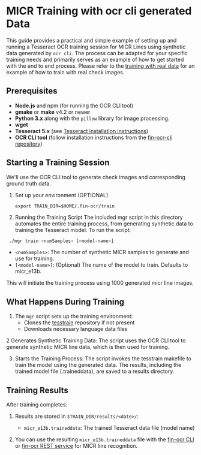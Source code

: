 # MICR Training with ocr cli generated Data

This guide provides a practical and simple example of setting up and running a Tesseract OCR training session for MICR Lines using synthetic data generated by `ocr cli`. The process can be adapted for your specific training needs and primarily serves as an example of how to get started with the end to end process. Please refer to the [training with real data](../real/README.md) for an example of how to train with real check images.


## Prerequisites

* **Node.js** and npm (for running the OCR CLI tool)
* **gmake** or **make** v4.2 or newer
* **Python 3.x** along with the `pillow` library for image processing.
* **wget**
* **Tesseract 5.x** (see [Tesseract installation instructions](https://tesseract-ocr.github.io/tessdoc/Installation.html))
* **OCR CLI tool** (follow installation instructions from the [fin-ocr-cli repository](https://github.com/finos/fin-ocr-cli))

## Starting a Training Session

We'll use the OCR CLI tool to generate check images and corresponding ground truth data.

1. Set up your environment (OPTIONAL)
   ```
   export TRAIN_DIR=$HOME/.fin-ocr/train 
   ```
2. Running the Training Script
The included mgr script in this directory automates the entire training process, from generating synthetic data to training the Tesseract model. To run the script:
```bash
 ./mgr train <numSamples> [<model-name>]
```
* `<numSamples>`: The number of synthetic MICR samples to generate and use for training.
* `[<model-name>]`: (Optional) The name of the model to train. Defaults to micr_e13b.

This will initiate the training process using 1000 generated micr line images.


## What Happens During Training

1. The `mgr` script sets up the training environment:
   - Clones the [tesstrain](https://github.com/tesseract-ocr/tesstrain) repository if not present
   - Downloads necessary language data files

2 Generates Synthetic Training Data: The script uses the OCR CLI tool to generate synthetic MICR line data, which is then used for training.

3. Starts the Training Process: The script invokes the tesstrain makefile to train the model using the generated data. The results, including the trained model file (.traineddata), are saved to a results directory.

## Training Results

After training completes:

1. Results are stored in `$TRAIN_DIR/results/<date>/`:
   - `micr_e13b.traineddata`: The trained Tesseract data file (model name)

2. You can use the resulting `micr_e13b.traineddata` file with the [fin-ocr CLI](https://github.com/finos/fin-ocr-cli) or [fin-ocr REST service](https://github.com/finos/fin-ocr-rest) for MICR line recognition.

